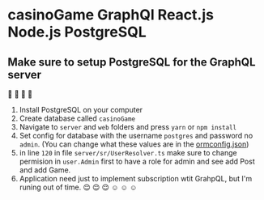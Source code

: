 # casinoGame GraphQl React.js Node.js PostgreSQL


## Make sure to setup PostgreSQL for the GraphQL server
:wave: :information_desk_person: :information_desk_person: :information_desk_person:
1. Install PostgreSQL on your computer
2. Create database called `casinoGame`
3. Navigate to `server` and `web` folders and press `yarn` or `npm install` 
4. Set config for database  with the username `postgres` and password no `admin`. (You can change what these values are in the [ormconfig.json](https://github.com/benawad/graphql-ts-server-boilerplate/blob/master/ormconfig.json))
5. in line `120` in file `server/sr/UserResolver.ts` make sure to change permision in `user.Admin` first to have a role for admin and see add Post and add Game.
6. Application need just to implement subscription wtit GrahpQL, but I'm runing out of time. :relieved: :relieved: :relieved:
:relaxed: :relaxed: :relaxed:

